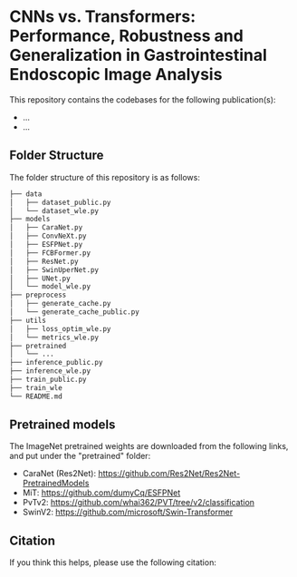 # CNNs vs. Transformers: Performance, Robustness and Generalization in Gastrointestinal Endoscopic Image Analysis
 
 This repository contains the codebases for the following publication(s):
 - ...
 - ...

## Folder Structure
The folder structure of this repository is as follows:

```bash
├── data
│   ├── dataset_public.py
│   └── dataset_wle.py
├── models
│   ├── CaraNet.py
│   ├── ConvNeXt.py
│   ├── ESFPNet.py
│   ├── FCBFormer.py
│   ├── ResNet.py
│   ├── SwinUperNet.py
│   ├── UNet.py
│   └── model_wle.py
├── preprocess
│   ├── generate_cache.py
│   └── generate_cache_public.py
├── utils
│   ├── loss_optim_wle.py
│   └── metrics_wle.py
├── pretrained
│   └── ...
├── inference_public.py
├── inference_wle.py
├── train_public.py
├── train_wle
└── README.md
```

## Pretrained models
The ImageNet pretrained weights are downloaded from the following links, and put under the "pretrained" folder: 
- CaraNet (Res2Net): https://github.com/Res2Net/Res2Net-PretrainedModels
- MiT: https://github.com/dumyCq/ESFPNet
- PvTv2: https://github.com/whai362/PVT/tree/v2/classification
- SwinV2: https://github.com/microsoft/Swin-Transformer

## Citation
If you think this helps, please use the following citation:

